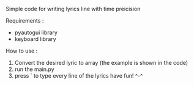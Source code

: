 Simple code for writing lyrics line with time preicision

Requirements : 
- pyautogui library
- keyboard library

How to use :
1. Convert the desired lyric to array (the example is shown in the code)
2. run the main.py
3. press ` to type every line of the lyrics 
have fun! ^-^ 
